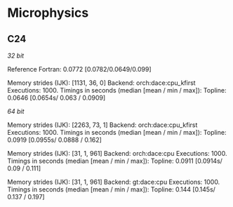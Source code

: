 # Microphysics

## C24

_32 bit_

Reference Fortran: 0.0772 [0.0782/0.0649/0.099]

Memory strides (IJK): [1131, 36, 0]
Backend: orch:dace:cpu_kfirst
Executions: 1000.
Timings in seconds (median [mean / min / max]):
  Topline: 0.0646 [0.0654s/ 0.063 / 0.0909]

_64 bit_

Memory strides (IJK): [2263, 73, 1]
Backend: orch:dace:cpu_kfirst
Executions: 1000.
Timings in seconds (median [mean / min / max]):
  Topline: 0.0919 [0.0955s/ 0.0888 / 0.162]

Memory strides (IJK): [31, 1, 961]
Backend: orch:dace:cpu
Executions: 1000.
Timings in seconds (median [mean / min / max]):
  Topline: 0.0911 [0.0914s/ 0.09 / 0.111]

Memory strides (IJK): [31, 1, 961]
Backend: gt:dace:cpu
Executions: 1000.
Timings in seconds (median [mean / min / max]):
  Topline: 0.144 [0.145s/ 0.137 / 0.197]
